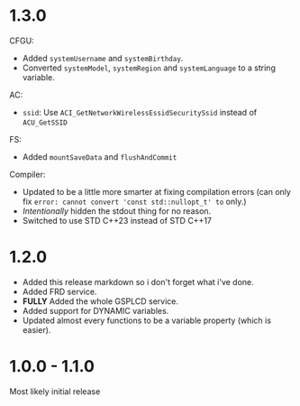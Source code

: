 # 1.3.0

CFGU:
- Added `systemUsername` and `systemBirthday`.
- Converted `systemModel`, `systemRegion` and `systemLanguage` to a string variable.

AC:
- `ssid`: Use `ACI_GetNetworkWirelessEssidSecuritySsid` instead of `ACU_GetSSID`

FS:
- Added `mountSaveData` and `flushAndCommit`

Compiler:
- Updated to be a little more smarter at fixing compilation errors (can only fix `error: cannot convert 'const std::nullopt_t' to` only.)
- *Intentionally* hidden the stdout thing for no reason.
- Switched to use STD C++23 instead of STD C++17

# 1.2.0

- Added this release markdown so i don't forget what i've done.
- Added FRD service.
- **FULLY** Added the whole GSPLCD service.
- Added support for DYNAMIC variables.
- Updated almost every functions to be a variable property (which is easier).

# 1.0.0 - 1.1.0

Most likely initial release